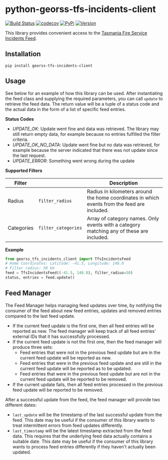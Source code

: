 # python-georss-tfs-incidents-client

[![Build Status](https://github.com/exxamalte/python-georss-tfs-incidents-client/workflows/CI/badge.svg?branch=master)](https://github.com/exxamalte/python-georss-tfs-incidents-client/actions?workflow=CI)
[![codecov](https://codecov.io/gh/exxamalte/python-georss-tfs-incidents-client/branch/master/graph/badge.svg?token=IXV90IIWA3)](https://codecov.io/gh/exxamalte/python-georss-tfs-incidents-client)
[![PyPi](https://img.shields.io/pypi/v/georss-tfs-incidents-client.svg)](https://pypi.python.org/pypi/georss-tfs-incidents-client)
[![Version](https://img.shields.io/pypi/pyversions/georss-tfs-incidents-client.svg)](https://pypi.python.org/pypi/georss-tfs-incidents-client)

This library provides convenient access to the [Tasmania Fire Service Incidents Feed](http://www.fire.tas.gov.au/Show?pageId=colCurrentBushfires).

## Installation
`pip install georss-tfs-incidents-client`

## Usage
See below for an example of how this library can be used. After instantiating 
the feed class and supplying the required parameters, you can call `update` to 
retrieve the feed data. The return value will be a tuple of a status code and 
the actual data in the form of a list of specific feed entries.

**Status Codes**
* _UPDATE_OK_: Update went fine and data was retrieved. The library may still return empty data, for example because no entries fulfilled the filter criteria.
* _UPDATE_OK_NO_DATA_: Update went fine but no data was retrieved, for example because the server indicated that there was not update since the last request.
* _UPDATE_ERROR_: Something went wrong during the update

**Supported Filters**

| Filter     |                     | Description |
|------------|---------------------|-------------|
| Radius     | `filter_radius`     | Radius in kilometers around the home coordinates in which events from the feed are included. |
| Categories | `filter_categories` | Array of category names. Only events with a category matching any of these are included. |

**Example**
```python
from georss_tfs_incidents_client import TfsIncidentsFeed
# Home Coordinates: Latitude: -41.5, Longitude: 148.0
# Filter radius: 50 km
feed = TfsIncidentsFeed((-41.5, 148.0), filter_radius=50)
status, entries = feed.update()
```

## Feed Manager

The Feed Manager helps managing feed updates over time, by notifying the 
consumer of the feed about new feed entries, updates and removed entries 
compared to the last feed update.

* If the current feed update is the first one, then all feed entries will be 
  reported as new. The feed manager will keep track of all feed entries' 
  external IDs that it has successfully processed.
* If the current feed update is not the first one, then the feed manager will 
  produce three sets:
  * Feed entries that were not in the previous feed update but are in the 
    current feed update will be reported as new.
  * Feed entries that were in the previous feed update and are still in the 
    current feed update will be reported as to be updated.
  * Feed entries that were in the previous feed update but are not in the 
    current feed update will be reported to be removed.
* If the current update fails, then all feed entries processed in the previous
  feed update will be reported to be removed.

After a successful update from the feed, the feed manager will provide two
different dates:

* `last_update` will be the timestamp of the last successful update from the
  feed. This date may be useful if the consumer of this library wants to
  treat intermittent errors from feed updates differently.
* `last_timestamp` will be the latest timestamp extracted from the feed data. 
  This requires that the underlying feed data actually contains a suitable 
  date. This date may be useful if the consumer of this library wants to 
  process feed entries differently if they haven't actually been updated.

